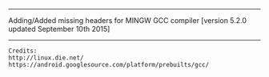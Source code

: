 ***
Adding/Added missing headers for MINGW GCC compiler [version 5.2.0 updated September 10th 2015]
***
```
Credits:
http://linux.die.net/
https://android.googlesource.com/platform/prebuilts/gcc/
```